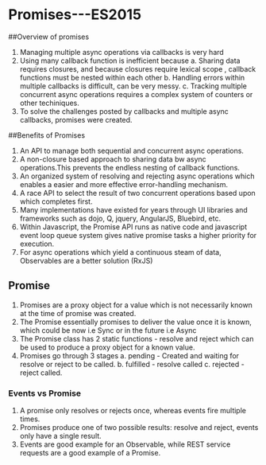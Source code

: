 # Promises---ES2015
##Overview of promises
1. Managing multiple async operations via callbacks is very hard
2. Using many callback function is inefficient because
    a. Sharing data requires closures, and because closures require lexical scope , callback functions must be nested within each other
    b. Handling errors within multiple callbacks is difficult, can be very messy.
    c. Tracking multiple concurrent async operations requires a complex system of counters or other techiniques.
3. To solve the challenges posted by callbacks and multiple async callbacks, promises were created.

##Benefits of Promises
1. An API to manage both sequential and concurrent async operations.
2. A non-closure based approach to sharing data bw async operations.This prevents the endless nesting of callback functions.
3. An organized system of resolving and rejecting async operations which enables a easier and more effective error-handling mechanism.
4. A race API to select the result of two concurrent operations based upon which completes first.
5. Many implementations have existed for years through UI libraries and frameworks such as dojo, Q, jquery, AngularJS, Bluebird, etc.
6. Within Javascript, the Promise API runs as native code and javascript event loop queue system gives native promise tasks a higher priority for execution.
7. For async operations which yield a continuous  steam of data, Observables are a better solution (RxJS)

## Promise
1. Promises are  a proxy object for a value which is not necessarily known at the time  of promise was created.
2. The Promise essentially promises to deliver the value once it is known, which could be now i.e Sync or in the future i.e Async
3. The Promise class has 2 static functions - resolve and reject which can be used to produce a proxy object for a known value.
4. Promises go through 3 stages 
    a. pending - Created and waiting for resolve or reject to be called.
    b. fulfilled - resolve called
    c. rejected - reject called.

### Events vs Promise
1. A promise only resolves or rejects once, whereas events fire multiple times.
2. Promises produce one of two possible results: resolve and reject, events only have a single result.
3. Events are good example for an Observable, while REST service requests are a good example of a  Promise.
